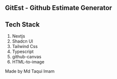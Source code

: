 ## GitEst - Github Estimate Generator


## Tech Stack 
1. Nextjs
2. Shadcn UI
3. Tailwind Css
4. Typescript
5. github-canvas
6. HTML-to-image

Made by Md Taqui Imam